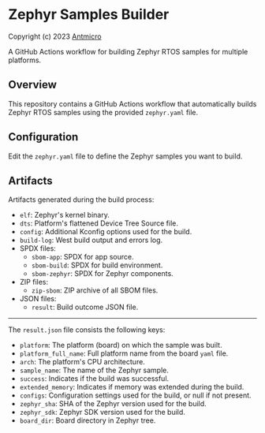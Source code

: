 # Zephyr Samples Builder

Copyright (c) 2023 [Antmicro](https://www.antmicro.com)

A GitHub Actions workflow for building Zephyr RTOS samples for multiple platforms.

## Overview

This repository contains a GitHub Actions workflow that automatically builds Zephyr RTOS samples using the provided `zephyr.yaml` file.

## Configuration

Edit the `zephyr.yaml` file to define the Zephyr samples you want to build.

## Artifacts

Artifacts generated during the build process:

* `elf`: Zephyr's kernel binary.
* `dts`: Platform's flattened Device Tree Source file.
* `config`: Additional Kconfig options used for the build.
* `build-log`: West build output and errors log.
* SPDX files:
  - `sbom-app`: SPDX for app source.
  - `sbom-build`: SPDX for build environment.
  - `sbom-zephyr`: SPDX for Zephyr components.
* ZIP files:
  - `zip-sbom`: ZIP archive of all SBOM files.
* JSON files:
  - `result`: Build outcome JSON file.

---

The `result.json` file consists the following keys:

* `platform`: The platform (board) on which the sample was built.
* `platform_full_name`: Full platform name from the board `yaml` file.
* `arch`: The platform's CPU architecture.
* `sample_name`: The name of the Zephyr sample.
* `success`: Indicates if the build was successful.
* `extended_memory`: Indicates if memory was extended during the build.
* `configs`: Configuration settings used for the build, or null if not present.
* `zephyr_sha`: SHA of the Zephyr version used for the build.
* `zephyr_sdk`: Zephyr SDK version used for the build.
* `board_dir`: Board directory in Zephyr tree.
